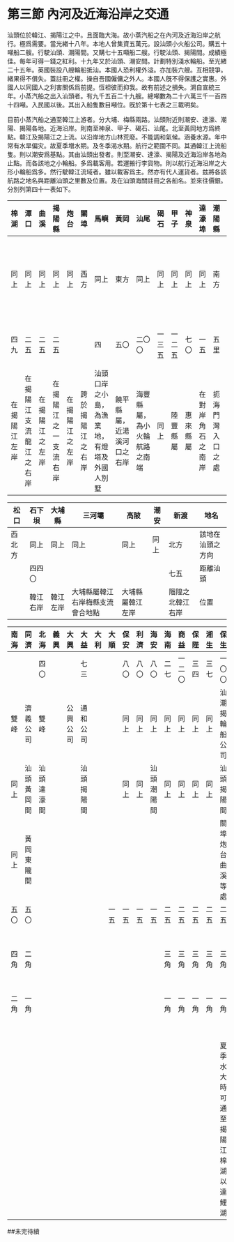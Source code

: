 # 第三節    內河及近海沿岸之交通

汕頭位於韓江、揭陽江之中。且面臨大海。故小蒸汽船之在內河及近海沿岸之航行。極爲需要。當光緖十八年。本地人曾集資五萬元。設汕頭小火船公司。購五十噸船二艘。行駛汕頭、潮陽間。又購七十五噸船二艘。行駛汕頭、揭陽間。成績極佳。每年可得一錢之紅利。十九年又於汕頭、潮安間。計劃特別淺水輪船。至光緖二十五年。英國裝設八艘輪船抵汕。本國人恐利權外溢。亦加裝六艘。互相競爭。緒果得不償失。蓋註冊之權。操自吾國僱傭之外人。本國人旣不得保護之實惠。外國人以同國人之利害關係爲前提。恆袒彼而抑我。故有前述之損失。溯自宣統三年。小蒸汽船之出入汕頭者。有九千五百二十九艘。總噸數為二十六萬三千一百四十四噸。入民國以後。其出入船隻數目噸位。旣於第十七表之三載明矣。

目前小蒸汽船之通至韓江上游者。分大埔、梅縣兩路。汕頭附近則潮安、達濠、潮陽、揭陽各地。近海沿岸。則南至神泉、甲子、碣石、汕尾。北至黃岡地方爲終點。韓江及揭陽江之上流。以沿岸地方山林荒廢。不能調和氣候。涵養水源。年中常有水旱偏灾。故夏季増水期。及冬季渴水期。航行之範圍不同。其通韓江上流船隻。則以潮安爲基點。其由汕頭出發者。則至潮安、達濠、揭陽及近海沿岸各地為止點。而各該地之小輪船。多爲載客用。若運搬行李貨物。則以航行近海沿岸之大形小輪船爲多。然行駛韓江流域者。雖以載客爲主。然亦有代人運貨者。兹將各該航路之地名與距離汕頭之里數及位置。及在汕頭海關註冊之各船名。並來往價銀。分別列第四十一表如下。

| 棉湖         | 潭口                   | 曲溪           | 揭陽縣               | 炮台           | 關埠             | 馬嶼                                         | 黃岡                       | 汕尾                         | 碣石   | 甲子     | 神泉     | 達濠埠           | 潮陽縣           | 地名             |
|--------------|------------------------|----------------|----------------------|----------------|------------------|----------------------------------------------|----------------------------|------------------------------|--------|----------|----------|------------------|------------------|------------------|
| 同上         | 同上                   | 同上           | 同上                 | 同上           | 西方             | 同上                                         | 東方                       | 同上                         | 同上   | 同上     | 同上     | 同上             | 南方             | 該地在汕頭之方向 |
| 四九         | 二五                   | 二五           | 二五                 |                |                  | 四                                           | 五〇                       | 二〇〇                       | 一三五 | 一二五   | 七〇     | 一五             | 五里             | 距離汕頭         |
| 在揭陽江左岸 | 在揭陽江支流龍江之右岸 | 在揭陽江之左岸 | 在揭陽江之一支流右岸 | 在揭陽江之左岸 | 跨於揭陽江之右岸 | 汕頭口岸之小島，為漁業地，有燈塔及外國人別墅 | 饒平縣屬，近湯溪河口之右岸 | 海豐縣屬，為小火輪航路之南端 | 同上   | 陸豐縣屬 | 惠來縣屬 | 在對岸角石之南岸 | 扼海門灣入口之處 | 位置             |

| 松口   | 石下垻   | 大埔縣   | 三河壩                           | 高陂             | 潮安 | 新渡             | 地名             |
|--------|----------|----------|----------------------------------|------------------|------|------------------|------------------|
| 西北方 | 同上     | 同上     | 同上                             | 同上             | 同上 | 北方             | 該地在汕頭之方向 |
|        | 四四〇   |          |                                  |                  |      | 七五             | 距離汕頭         |
|        | 韓江右岸 | 韓江左岸 | 大埔縣屬韓江右岸梅縣支流會合地點 | 大埔縣屬韓江左岸 |      | 𨻧隍之北韓江右岸 | 位置             |

| 南海 | 同濟       | 北海       | 義興 | 大興     | 大益       | 大利 | 大順 | 保安 | 利濟 | 海安       | 海南 | 商益   | 保陛 | 湘生 | 保生                               | 船名     |              |
|------|------------|------------|------|----------|------------|------|------|------|------|------------|------|--------|------|------|------------------------------------|----------|--------------|
|      |            | 四〇       |      |          | 七三       |      |      | 八〇 | 八〇 | 八〇       | 二七 | 一二〇 | 三四 | 三七 | 一〇〇                             | 噸數     |              |
| 雙峰 | 濟義公司   | 雙峰       |      | 公興公司 | 通和公司   |      |      | 同上 | 同上 | 同上       | 同上 | 同上   | 同上 | 同上 | 汕潮揭輪船公司                     | 公司號名 |              |
| 同上 | 汕頭黃岡間 | 汕頭達濠間 |      |          | 汕頭揭陽間 |      |      | 同上 | 同上 | 汕頭潮陽間 | 同上 | 同上   | 同上 | 同上 | 汕頭揭陽間                         | 航路     |              |
| 同上 | 黃岡東隴間 |            |      |          |            |      |      |      |      |            |      |        |      |      | 關埠炮台曲溪等處                   | 灣泊地點 |              |
| 五〇 | 五〇       |            |      |          |            |      | 一五 | 一五 | 一五 | 一五       | 二五 | 二五   | 二五 | 二五 | 二五                               | 里數     |              |
| 四角 | 二角       |            |      |          |            |      |      |      |      |            | 三角 | 三角   | 三角 | 三角 | 三角                               | 一等     | 來往船票之價 |
| 二角 | 一角       |            |      |          |            |      |      |      |      |            | 一角 | 一角   | 一角 | 一角 | 一角                               | 二等     |              |
|      |            |            |      |          |            |      |      |      |      |            |      |        |      |      |                                    | 三等     |              |
|      |            |            |      |          |            |      |      |      |      |            |      |        |      |      | 夏季水大時可通至揭陽江棉湖以達鯉湖 | 備考     |              |

##未完待續